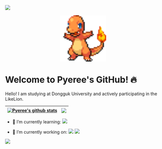 <img src="https://capsule-render.vercel.app/api?type=waving&color=FF4500&height=150&section=header&text=Pyeree's%20GitHub&fontColor=FFFFFF&fontSize=30&animation=fadeIn" />

<p align="center">
  <img src="https://raw.githubusercontent.com/PokeAPI/sprites/master/sprites/pokemon/versions/generation-v/black-white/animated/4.gif" width="150" height="150"/>
</p>
  <h1>Welcome to Pyeree's GitHub! 🔥</h1>
  <p>Hello! I am studying at Dongguk University and actively participating in the LikeLion.</p>
</div>

| <a href="https://github.com/pyeree/github-readme-stats"><img align="center" src="https://github-readme-stats.vercel.app/api?username=pyeree&show_icons=true&include_all_commits=true&theme=buefy&hide_border=true" alt="Pyeree's github stats" /></a> | <a href="https://github.com/pyeree/github-readme-stats"><img align="center" src="https://github-readme-stats.vercel.app/api/top-langs/?username=pyeree&layout=compact&theme=buefy&hide_border=true" /></a> |
| ------------- | ------------- |

- 🌱 I’m currently learning: <img src="https://img.shields.io/badge/Django-REST_Framework-green?style=flat-square&logo=django&logoColor=white"/>

- 🔭 I’m currently working on:
  <img src="https://img.shields.io/badge/Dongguk_University-003399?style=flat-square&logoColor=white"/> <img src="https://img.shields.io/badge/LikeLion-FF4500?style=flat-square&logo=liondesk&logoColor=white"/>

<img src="https://capsule-render.vercel.app/api?type=waving&color=FF4500&height=150&section=footer" />


<!--
**pyeree/pyeree** is a ✨ _special_ ✨ repository because its `README.md` (this file) appears on your GitHub profile.

Here are some ideas to get you started:

- 🔭 I’m currently working on ...
- 🌱 I’m currently learning ...
- 👯 I’m looking to collaborate on ...
- 🤔 I’m looking for help with ...
- 💬 Ask me about ...
- 📫 How to reach me: ...
- 😄 Pronouns: ...
- ⚡ Fun fact: ...
-->
